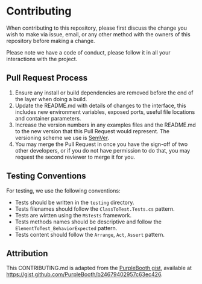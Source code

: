 # Contributing

When contributing to this repository, please first discuss the change you wish to make via issue,
email, or any other method with the owners of this repository before making a change.

Please note we have a code of conduct, please follow it in all your interactions with the project.

## Pull Request Process

1. Ensure any install or build dependencies are removed before the end of the layer when doing a build.
2. Update the README.md with details of changes to the interface, this includes new environment variables, exposed ports, useful file locations and container parameters.
3. Increase the version numbers in any examples files and the README.md to the new version that this Pull Request would represent. The versioning scheme we use is [SemVer](http://semver.org/).
4. You may merge the Pull Request in once you have the sign-off of two other developers, or if you do not have permission to do that, you may request the second reviewer to merge it for you.

## Testing Conventions

For testing, we use the following conventions:

- Tests should be written in the `testing` directory.
- Tests filenames should follow the `ClassToTest.Tests.cs` pattern.
- Tests are wirtten using the `MSTests` framework.
- Tests methods names should be descriptive and follow the `ElementToTest_BehaviorExpected` pattern.
- Tests content should follow the `Arrange`, `Act`, `Assert` pattern.

## Attribution

This CONTRIBUTING.md is adapted from the [PurpleBooth gist](https://gist.github.com/PurpleBooth/b24679402957c63ec426), available at <https://gist.github.com/PurpleBooth/b24679402957c63ec426>.
